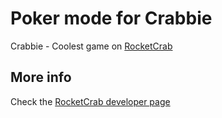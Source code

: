 # Poker mode for Crabbie

Crabbie - Coolest
 game on [RocketCrab](https://rocketcrab.com)


## More info
Check the [RocketCrab developer page](https://github.com/tannerkrewson/rocketcrab/#-for-developers)